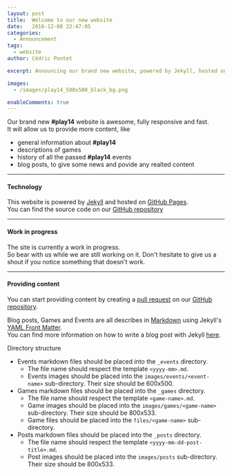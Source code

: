 ```yaml
---
layout: post
title:  Welcome to our new website
date:   2016-12-08 22:47:05
categories:
  - Announcement
tags:
  - website
author: Cédric Pontet

excerpt: Announcing our brand new website, powered by Jekyll, hosted on GitHub Pages.

images:
  - /images/play14_500x500_black_bg.png

enableComments: true
---
```


Our brand new **#play14** website is awesome, fully responsive and fast.  
It will allow us to provide more content, like 

- general information about **#play14**
- descriptions of games 
- history of all the passed **#play14** events
- blog posts, to give some news and povide any realted content  

---

#### Technology

This website is powered by [Jekyll](https://jekyllrb.com) and hosted on [GitHub Pages](https://pages.github.com/).  
You can find the source code on our [GitHub repository](https://github.com/play14team/play14-website)

---

#### Work in progress

The site is currently a work in progress.  
So bear with us while we are still working on it. Don't hesitate to give us a shout if you notice something that doesn't work.  

---

#### Providing content

You can start providing content by creating a [pull request](https://yangsu.github.io/pull-request-tutorial/) on our [GitHub repository](https://github.com/play14team/play14-website).

Blog posts, Games and Events are all describes in [Markdown](https://daringfireball.net/projects/markdown/) using Jekyll's [YAML Front Matter](https://jekyllrb.com/docs/frontmatter/).  
You can find more information on how to write a blog post with Jekyll [here](https://jekyllrb.com/docs/posts/).

Directory structure

- Events markdown files should be placed into the `_events` directory. 
  - The file name should respect the template `<yyyy-mm>.md`.
  - Events images should be placed into the `images/events/<event-name>` sub-directory. Their size should be 600x500.
- Games markdown files should be placed into the `_games` directory.
  - The file name should respect the template `<game-name>.md`.
  - Game images should be placed into the `images/games/<game-name>` sub-directory. Their size should be 800x533.
  - Game files should be placed into the `files/<game-name>` sub-directory. 
- Posts markdown files should be placed into the `_posts` directory.
  - The file name should respect the template `<yyyy-mm-dd-post-title>.md`.
  - Post images should be placed into the `images/posts` sub-directory. Their size should be 800x533.



